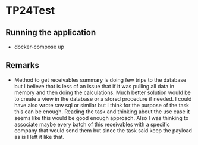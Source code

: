 # TP24Test

## Running the application
 - docker-compose up

## Remarks
 - Method to get receivables summary is doing few trips to the database but I believe that is less of an issue that if it was pulling all data in memory and then doing the calculations. Much better solution would be to create a view in the database or a stored procedure if needed. I could have also wrote raw sql or similar but I think for the purpose of the task this can be enough. Reading the task and thinking about the use case it seems like this would be good enough approach. Also I was thinking to associate maybe every batch of this receivables with a specific company that would send them but since the task said keep the payload as is I left it like that.
